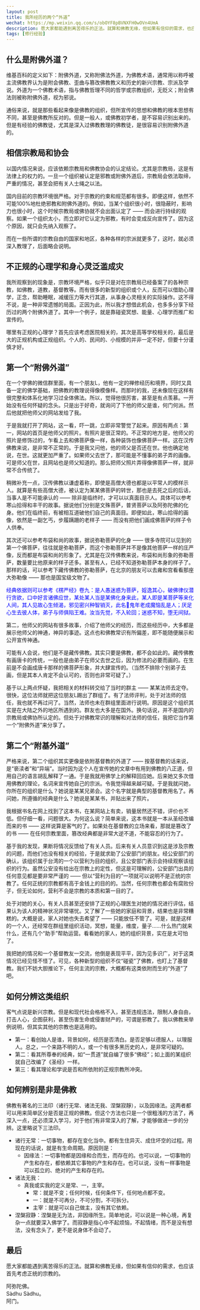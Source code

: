 ```yaml
---
layout: post
title: 我所经历的两个“外道”
wechat: https://mp.weixin.qq.com/s/obOYF8pBVNXFH0wOVn4UmA
description: 愿大家都能遇到离苦得乐的正法。就算和佛教无缘，但如果有信仰的需求，也应该首先考虑正统的宗教的。阿弥陀佛 and 阿门。
tags: [修行经验]
---
```


## 什么是附佛外道？

维基百科的定义如下：附佛外道，又称附佛法外道，为佛教术语，通常用以称呼被主流佛教界认为是附会佛教、歪曲与篡改佛教教义和历史的新兴宗教、宗派及学说。外道为一个佛教术语，指与佛教哲理不同的哲学或宗教组织，无贬义；附会佛法则被称附佛外道，视为邪说。

通俗来说，就是那些看起来像是佛教的组织，但所宣传的思想和佛教的根本思想有不同，甚至是佛教所反对的。但是一般人，或佛教初学者，是不容易识别出来的。但是有经验的佛教徒，尤其是深入过佛教教理的佛教徒，是很容易识别附佛外道的。

## 相信宗教局和协会

以国内情况来说，应该依赖宗教局和佛教协会的认定结论。尤其是宗教局，这是有法律上的权力的。一旦一个组织被认定是邪教或附佛外道后，宗教局会依法取缔，严重的情况，甚至会把有关人士绳之以法。

国内目前的宗教环境很严格。对于宗教的约束和规范都有很多。即便这样，依然不可能100%地杜绝邪教和附佛外道的。例如，当某个组织很小时，很隐蔽时，影响力也很小时，这个时候宗教局或佛协就不会出面认定了 —— 而会进行持续的观察。如果一个组织太小，而立即对它认定为邪教，有时会变成反向宣传了。因为这个原因，就只会先纳入观察了。

而在一些所谓的宗教自由的国家和地区，各种各样的宗派就更多了，这时，就必须深入教理了，后面略会说明。

## 不正规的心理学和身心灵泛滥成灾

我所观察到的现象是，宗教环境严格，似乎只是对在宗教局已经备案了的各种宗教，如佛教，道教，基督教等。而有很多的新型的组织或个人，反而可以借助心理学，正念，帮助睡眠，减缓压力等大行其道，从事身心灵相关的实际操作。这不得不说，是一种非常遗憾的局面。正因为此，所以我才想借此机会，也多多分享下经历过的两个附佛外道了。其中一个例子，就是靠碰瓷冥想、能量、心理学而推广和宣传的。

哪里有正规的心理学？首先应该考虑医院相关的，其次是高等学校相关的，最后是大的正规机构或正规组织。个人的、民间的、小规模的并非一定不好，但要十分谨慎才好。

## 第一个“附佛外道”

在一个学佛的微信群里面，有一个朋友L，他有一定的禅修经历和境界，同时又具备一定的佛学基础，把佛教的教理说得像模像样。而那时的我，还未像现在这样有很完整和体系化地学习过全体佛法。所以，觉得他很厉害，甚至是有点羡慕。一开始没有任何怀疑的念头。只是出于好奇，就询问了下他的师父是谁，何门何派。然后他就把他师父的网站发给了我。

于是我就打开了网站，这一看，吓一跳，立即非常警觉了起来。原因有两点：第一，网站的首页是他师父的照片。有照片是很正常的。不正常的地方是，他师父的照片是修饰过的，乍看上去和佛菩萨像一样，各种装饰也像佛菩萨一样。这在汉传佛教来说，是非常不正常的。于是我又问他，他的师父是否还在世。他也确定地说，在世。这就更加严重了。如果师父去世了，那可能是不懂事的弟子弄的画像。可是师父在世，且网站也是师父知道的。那么把师父照片弄得像佛菩萨一样，就非常不合传统了。

稍微补充一点，汉传佛教以谦虚着称，即使是高僧大德也都是以平常人的模样示人。就算是有些高僧大德，被认定为某某佛菩萨的转世，那也是去死之后的后话，当事人是不可能承认的 —— 除非是临终时，才可以以真面目示人。具体可以参考寒山拾得和丰干的故事。据说他们分别是文殊菩萨，普贤菩萨以及阿弥陀佛的化身。他们在临终前，有被相互道破他们自己的真面目。即便如此，寒山拾得的画像，依然是一副乞丐，步履蹒跚的老样子 —— 而没有把他们画成佛菩萨的样子令人供奉。

其次还可以参考布袋和尚的故事，据说弥勒菩萨的化身 —— 很多寺院可以见到的第一个佛菩萨，往往就是弥勒菩萨，而这个弥勒菩萨并不是像其他菩萨一样的庄严像，反而都是布袋和尚的形象了。尤其是在汉传佛教来说，布袋和尚形象的弥勒菩萨，数量要比他原来的样子还多。甚至有人，已经不知道弥勒菩萨本身的样子了。那样的话，可以参考下藏传佛教的弥勒菩萨，在北京的朋友可以去雍和宫看看那座大弥勒像 —— 那也是国宝级文物了。

<span style="color:blue">经典依据则可以参考《楞严经》卷九：是人愚迷惑为菩萨，婬逸其心，破佛律仪潜行贪欲，口中好言诸佛应世，某处某人当是某佛化身来此，某人即是某菩萨等来化人间，其人见故心生倾渴，邪见密兴种智销灭，此名𩲓鬼年老成魔恼乱是人；厌足心生去彼人体，弟子与师俱陷王难。汝当先觉，不入轮回；迷惑不知，堕无间狱。

第二，他师父的网站有很多故事，介绍了他师父的经历，而这些经历中，大多都是展示他师父的神通，神异的事迹。这点也和佛教常识有所偏差，即不能随便展示和公开宣传神通。

可能有人会说，他们是不是藏传佛教。其实只要是佛教，都不会如此的。藏传佛教有画唐卡的传统，一般也是由弟子在师父去世之后，因为修法的必要而画的。在生前是不会画成唐卡那样的佛菩萨形象，并大肆宣传的。（当然不排除个别弟子去画，但是其本人肯定不会认可的，否则也非常可疑了。）

基于以上两点怀疑，我把相关的材料转交给了当时的群主 —— 某某法师去定夺。很快，这位法师就把这位朋友L踢出了群组了。有了法师评判，处于对法师的信任，我也就不再过问了。当然，法师也未在群组里面进行说明。原因是这个组织其实是在大陆之外的地区所遇到的。群友也大多是在国外。换句话说，并不是国内的宗教局或佛协所认定的。但处于对佛教常识的理解和对法师的信任，我把它当作第一个“附佛外道”来分享了。

## 第二个“附基外道”

严格来说，第二个组织其实更像是依附基督教的外道了 —— 按基督教的话来说，是“亵渎者”和“异端”。当时因为这个人在宣传她的文章中有用到佛教的八正道，但用自己的语言胡乱解释了一通。于是我就用佛学上的解释回应她。后来她又多次借用佛教的理论，名词来宣传她自己的宗派。令我觉得越来越可疑。于是我就问她，你所在的组织是什么？她说是某某兄弟会。这个名字就是典型的基督教用名了。再问她，所遵循的经典是什么？她说是某某书，并贴出来了照片。

我根据书名在网上找到了这本书，在某网站上有卖，销量居然还不错，评价也不低。但仔细一看，问题很大。为何这么说？简单来说，这本书就是一本从圣经改编而来的书 —— 这样说算是客气的了。如果处在基督教的立场来看，那就是篡改了的书 —— 在任何宗教里面，篡改经典都是非常大逆不道，不能容忍的行为了。

基于我的发现，果断将情况反馈给了有关人员。后来有关人员意识到这是涉及宗教的问题，而他们也没有相关的经验，于是就求助了公安部门的朋友。经公安部门的确认，该组织属于台湾的一个以营利为目的组织，且公安部门表示会持续观察该组织的行为。虽然公安没有给出在宗教上的定性，但这是可理解的，公安部门出具的任何意见都是要非常严谨的 —— 但以“营利为目的”一项就可以说明不是正统的宗教了。任何正统的宗教都有高于金钱上的目的的。当然，任何宗教也都会有腐败份子，但无论如何，营利不会是宗教的本质和第一目的了。

处于对她的关心，有关人员甚至还安排了正规的心理医生对她的情况进行评估，结果认为该人的精神状况非常堪忧。又了解了一些她的家庭和背景，结果也是非常糟糕的。大概是说，家人对她也失去希望了 —— 只能放任不管了。可是，就是这样的一个人，还经常在群组里组织活动，冥想，能量，维度，量子……什么热门就来什么，还有几个“助手”帮助运营。看看她的家人，她的组织背景，实在是太可怕了。

我把她的情况和一个基督教友一交流，他倒是表现平平，因为见多识广，对于这类情况已经见怪不怪了。可见，各种新型的组织不仅“碰瓷”了佛教，也盯上了基督教。我们不妨大胆推论下，任何主流的宗教，大概都有这类依附而生的“外道”了吧。

## 如何分辨这类组织

客气点说是新兴宗教。但是和现代社会格格不入，甚至违规违法，限制人身自由，打击人心，企图获利，甚至伤害生命或侵害财产的，可谓是邪教了。我以佛教来举例说明，但其实其他的宗教也是适用的。

* 第一：看创始人是谁，背景如何，经历是否清白。是否足够以德服人，以理服人。总之，一个来路不明的人，或一个有很多黑历史的人，是非常可疑的。
* 第二：看其所尊奉的经典，如“一贯道”就自编了很多“佛经”；如上面的某组织就自己改编了《圣经》一样。
* 第三：看其理论和学说是否和所依附的正规宗教所冲突。

## 如何辨别是非是佛教

佛教有著名的三法印（诸行无常、诸法无我、涅槃寂靜），以及因缘法。这两者都可以用来简单区分是否是正规的佛教。但这个方法也只是一个很粗浅的方法了，再深入一点，还必须深入学习，对于他们有非常深入的了解，才能够做进一步的分辨。这里略说下三法印。

* 诸行无常：一切事物，都存在变化当中。都有生住异灭、成住坏空的过程。用现在的话说，就是有生命周期。原因则是：
  * 因缘法：一切事物都是因缘和合而生，而存在的。也可以说，一切事物的产生和存在，都依赖其它事物的产生和存在。也可以说，没有一样事物是可以孤立的、绝对的产生和存在的。
* 诸法无我：
  * 真我或实我的定义是常、一，主宰。
    * 常：就是不变；任何时候，任何条件下，任何地点都不变。
    * 一：就是不可再分，不可分割，不可拆分。
    * 主宰：就是可以自己做主，没有其它依赖。
* 涅槃寂静：涅槃是无为法，非因缘所生。简单地说，可以说是一种心境，再复杂一点就要深入佛学了。而寂静是指心中不起烦恼，不起情绪，而不是没有想法，没有念头了，更不是说身体不会动了。

## 最后

愿大家都能遇到离苦得乐的正法。就算和佛教无缘，但如果有信仰的需求，也应该首先考虑正统的宗教的。

阿弥陀佛。<br>
Sàdhu Sàdhu。<br>
阿门。

